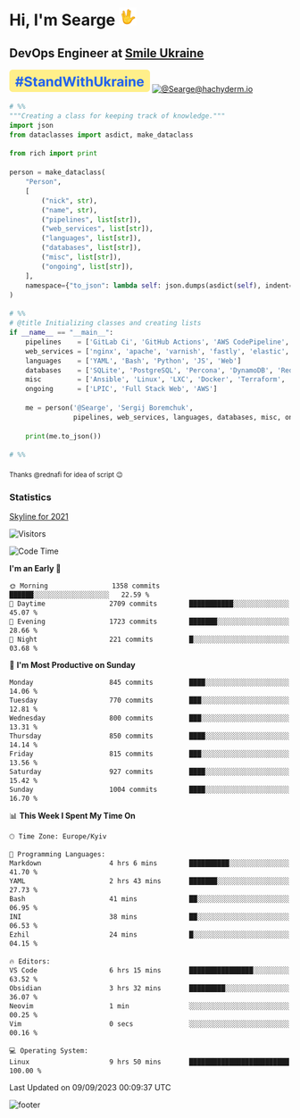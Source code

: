 # Hi, I'm Searge <img src="images/vulcan.webp" style="display: inline-block; margin: 0; height: 2rem" alt="Vulcan salute" />

## DevOps Engineer at [Smile Ukraine](https://smile-ukraine.com/en)

[![Stand With Ukraine](https://raw.githubusercontent.com/vshymanskyy/StandWithUkraine/main/badges/StandWithUkraine.svg)](https://stand-with-ukraine.pp.ua)
<a rel="me" href="https://hachyderm.io/@Searge">![@Searge@hachyderm.io](https://img.shields.io/badge/-@Searge-%232B90D9?logo=mastodon&logoColor=white)</a>

```python
# %%
"""Creating a class for keeping track of knowledge."""
import json
from dataclasses import asdict, make_dataclass

from rich import print

person = make_dataclass(
    "Person",
    [
        ("nick", str),
        ("name", str),
        ("pipelines", list[str]),
        ("web_services", list[str]),
        ("languages", list[str]),
        ("databases", list[str]),
        ("misc", list[str]),
        ("ongoing", list[str]),
    ],
    namespace={"to_json": lambda self: json.dumps(asdict(self), indent=4)},
)

# %%
# @title Initializing classes and creating lists
if __name__ == "__main__":
    pipelines    = ['GitLab Ci', 'GitHub Actions', 'AWS CodePipeline', 'Jenkins']
    web_services = ['nginx', 'apache', 'varnish', 'fastly', 'elastic', 'solr']
    languages    = ['YAML', 'Bash', 'Python', 'JS', 'Web']
    databases    = ['SQLite', 'PostgreSQL', 'Percona', 'DynamoDB', 'Redis']
    misc         = ['Ansible', 'Linux', 'LXC', 'Docker', 'Terraform', 'AWS']
    ongoing      = ['LPIC', 'Full Stack Web', 'AWS']

    me = person('@Searge', 'Sergij Boremchuk',
                pipelines, web_services, languages, databases, misc, ongoing)

    print(me.to_json())

# %%

```

<sub>Thanks @rednafi for idea of script :wink:</sub>

### Statistics

[Skyline for 2021](https://skyline.github.com/Searge/2021)

![Visitors](https://komarev.com/ghpvc/?username=searge&label=Profile%20views&color=0e75b6&style=flat) 
<!--START_SECTION:waka-->
![Code Time](http://img.shields.io/badge/Code%20Time-2%2C204%20hrs%2045%20mins-blue)

**I'm an Early 🐤** 

```text
🌞 Morning                1358 commits        ██████░░░░░░░░░░░░░░░░░░░   22.59 % 
🌆 Daytime                2709 commits        ███████████░░░░░░░░░░░░░░   45.07 % 
🌃 Evening                1723 commits        ███████░░░░░░░░░░░░░░░░░░   28.66 % 
🌙 Night                  221 commits         █░░░░░░░░░░░░░░░░░░░░░░░░   03.68 % 
```
📅 **I'm Most Productive on Sunday** 

```text
Monday                   845 commits         ████░░░░░░░░░░░░░░░░░░░░░   14.06 % 
Tuesday                  770 commits         ███░░░░░░░░░░░░░░░░░░░░░░   12.81 % 
Wednesday                800 commits         ███░░░░░░░░░░░░░░░░░░░░░░   13.31 % 
Thursday                 850 commits         ████░░░░░░░░░░░░░░░░░░░░░   14.14 % 
Friday                   815 commits         ███░░░░░░░░░░░░░░░░░░░░░░   13.56 % 
Saturday                 927 commits         ████░░░░░░░░░░░░░░░░░░░░░   15.42 % 
Sunday                   1004 commits        ████░░░░░░░░░░░░░░░░░░░░░   16.70 % 
```


📊 **This Week I Spent My Time On** 

```text
🕑︎ Time Zone: Europe/Kyiv

💬 Programming Languages: 
Markdown                 4 hrs 6 mins        ██████████░░░░░░░░░░░░░░░   41.70 % 
YAML                     2 hrs 43 mins       ███████░░░░░░░░░░░░░░░░░░   27.73 % 
Bash                     41 mins             ██░░░░░░░░░░░░░░░░░░░░░░░   06.95 % 
INI                      38 mins             ██░░░░░░░░░░░░░░░░░░░░░░░   06.53 % 
Ezhil                    24 mins             █░░░░░░░░░░░░░░░░░░░░░░░░   04.15 % 

🔥 Editors: 
VS Code                  6 hrs 15 mins       ████████████████░░░░░░░░░   63.52 % 
Obsidian                 3 hrs 32 mins       █████████░░░░░░░░░░░░░░░░   36.07 % 
Neovim                   1 min               ░░░░░░░░░░░░░░░░░░░░░░░░░   00.25 % 
Vim                      0 secs              ░░░░░░░░░░░░░░░░░░░░░░░░░   00.16 % 

💻 Operating System: 
Linux                    9 hrs 50 mins       █████████████████████████   100.00 % 
```


 Last Updated on 09/09/2023 00:09:37 UTC
<!--END_SECTION:waka-->

![footer](https://capsule-render.vercel.app/api?type=waving&color=gradient&customColorList=14,21&height=82&section=footer)

